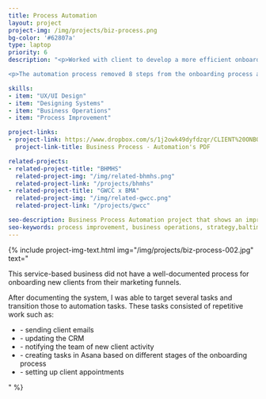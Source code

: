 ```yaml
---
title: Process Automation
layout: project
project-img: /img/projects/biz-process.png
bg-color: '#62807a'
type: laptop
priority: 6
description: "<p>Worked with client to develop a more efficient onboarding system for their business that includes automation via API integration.</p>

<p>The automation process removed 8 steps from the onboarding process and we were able to replace the need for an employee with our new system.</p>"

skills:
- item: "UX/UI Design"
- item: "Designing Systems"
- item: "Business Operations"
- item: "Process Improvement"

project-links:
- project-link: https://www.dropbox.com/s/1j2owk49dyfdzqr/CLIENT%20ONBOARDING%20SYSTEM.pdf?dl=0
  project-link-title: Business Process - Automation's PDF

related-projects:
- related-project-title: "BHMHS"
  related-project-img: "/img/related-bhmhs.png"
  related-project-link: "/projects/bhmhs"
- related-project-title: "GWCC x BMA"
  related-project-img: "/img/related-gwcc.png"
  related-project-link: "/projects/gwcc"

seo-description: Business Process Automation project that shows an improvement in an organization that saved $20K and revitalized their onboarding experience.
seo-keywords: process improvement, business operations, strategy,baltimore, atlanta, black woman, tech, black woman in tech, montier kess, STEM, entrepreneurship, svncrwns, atlanta, strategy, fashion, streetwear, retail brands, scale brands, business strategy, media brands, wellness brands
---
```


{% include project-img-text.html img="/img/projects/biz-process-002.jpg" text="<p>This service-based business did not have a well-documented process for onboarding new clients from their marketing funnels.</p>

<p>After documenting the system, I was able to target several tasks and transition those to automation tasks.  These tasks consisted of repetitive work such as:</p>

<ul>
<li>- sending client emails</li>
<li>- updating the CRM</li>
<li>- notifying the team of new client activity</li>
<li>- creating tasks in Asana based on different stages of the onboarding process</li>
<li>- setting up client appointments</li></ul>" %}

